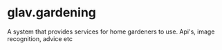 # glav.gardening
A system that provides services for home gardeners to use. Api's, image recognition, advice etc
